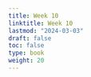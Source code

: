 ```yaml
---
title: Week 10 
linktitle: Week 10
lastmod: "2024-03-03"
draft: false  
toc: false  
type: book  
weight: 20
---
```


<!--

Day 26 In-class Midterm 2

Day 27 Slides ({{% staticref "stat220/Day27.html" "newtab" %}}html{{% /staticref %}})


-->